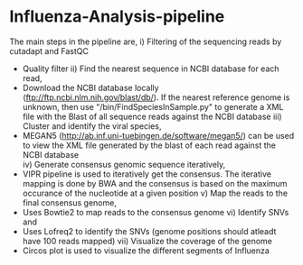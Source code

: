 # Influenza-Analysis-pipeline
The main steps in the pipeline are, 
i) Filtering of the sequencing reads by cutadapt and FastQC 
- Quality filter 
ii) Find the nearest sequence in NCBI database for each read, 
 - Download the NCBI database locally (ftp://ftp.ncbi.nlm.nih.gov/blast/db/). If the nearest reference genome is unknown, then use "/bin/FindSpeciesInSample.py" to generate a XML file with the Blast of all sequence reads against the NCBI database
iii) Cluster and identify the viral species, 
 - MEGAN5 (http://ab.inf.uni-tuebingen.de/software/megan5/) can be used to view the XML file generated by the blast of each read against the NCBI database  
iv) Generate consensus genomic sequence iteratively,
 - VIPR pipeline is used to iteratively get the consensus. The iterative mapping is done by BWA and the consensus is based on the maximum occurance of the nucleotide at a given position
v) Map the reads to the final consensus genome, 
  - Uses Bowtie2 to map reads to the consensus genome
vi) Identify SNVs and 
  - Uses Lofreq2 to identify the SNVs (genome positions should atleadt have 100 reads mapped)
vii) Visualize the coverage of the genome 
  - Circos plot is used to visualize the different segments of Influenza

